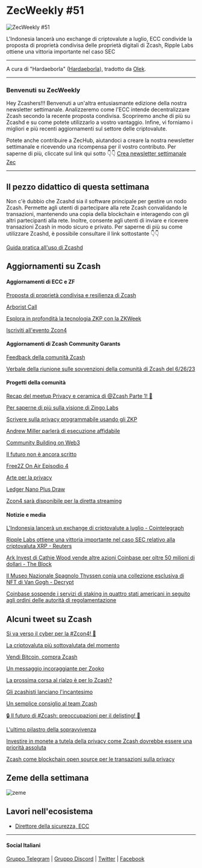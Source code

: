# ZecWeekly #51

![ZecWeekly #51](https://substackcdn.com/image/fetch/f_auto,q_auto:good,fl_progressive:steep/https%3A%2F%2Fsubstack-post-media.s3.amazonaws.com%2Fpublic%2Fimages%2Fdfcfdc84-5917-4b7a-916c-d81d21f55f3b_1280x720.png)

L'Indonesia lancerà uno exchange di criptovalute a luglio, ECC condivide la proposta di proprietà condivisa delle proprietà digitali di Zcash, Ripple Labs ottiene una vittoria importante nel caso SEC

---

A cura di "Hardaeborla" ([Hardaeborla](https://twitter.com/ayanlajaadebola)), tradotto da [Olek](https://twitter.com/an_Olek).

---

### Benvenuti su ZecWeekly

Hey Zcashers!!! Benvenuti a un'altra entusiasmante edizione della nostra newsletter settimanale. Analizzeremo come l'ECC intende decentralizzare Zcash secondo la recente proposta condivisa. Scopriremo anche di più su Zcashd e su come potete utilizzarlo a vostro vantaggio. Infine, vi forniamo i migliori e più recenti aggiornamenti sul settore delle criptovalute. 

Potete anche contribuire a ZecHub, aiutandoci a creare la nostra newsletter settimanale e ricevendo una ricompensa per il vostro contributo. Per saperne di più, cliccate sul link qui sotto 👇👇
[Crea newsletter settimanale Zec](https://wiki.zechub.xyz/ZecWeekly-newsletter)

---

## Il pezzo didattico di questa settimana

Non c'è dubbio che Zcashd sia il software principale per gestire un nodo Zcash. Permette agli utenti di partecipare alla rete Zcash convalidando le transazioni, mantenendo una copia della blockchain e interagendo con gli altri partecipanti alla rete. Inoltre, consente agli utenti di inviare e ricevere transazioni Zcash in modo sicuro e privato. Per saperne di più su come utilizzare Zcashd, è possibile consultare il link sottostante 👇👇

[Guida pratica all'uso di Zcashd](https://youtu.be/KNhd1KC0Bqk)

## Aggiornamenti su Zcash

#### Aggiornamenti di ECC e ZF

[Proposta di proprietà condivisa e resilienza di Zcash](https://twitter.com/ElectricCoinCo/status/1679572893305372679?t=ahuDAvyvppsBdg9Sj_Ra_A&s=19) 


[Arborist Call](https://twitter.com/zksquirrel/status/1679728791202004992?t=qWJOUA2osFzyTg4tgJQ7-Q&s=19) 

[Esplora in profondità la tecnologia ZKP con la ZKWeek](https://twitter.com/ZcashFoundation/status/1678445802581024769?t=otJIJIHYbDrTfxQW4xw5mA&s=19) 

[Iscriviti all'evento Zcon4](https://twitter.com/ZcashFoundation/status/1678445800643338262?t=iJ_BXfiXXUGhPyhknDXODA&s=19)



#### Aggiornamenti di Zcash Community Garants

[Feedback della comunità Zcash](https://twitter.com/bethinbrooklyn/status/1678834532580053010?t=pAo1dTHLhzyhGFzL0jJeTw&s=19) 

[Verbale della riunione sulle sovvenzioni della comunità di Zcash del 6/26/23](https://forum.zcashcommunity.com/t/zcash-community-grants-meeting-minutes-6-26-23/44994)



#### Progetti della comunità

[Recap del meetup Privacy e ceramica di @Zcash Parte 1! 🎨](https://twitter.com/mad_paiement/status/1679254991960432640?t=usNlDt8N6Y72R5OpXdhU0A&s=19) 

[Per saperne di più sulla visione di Zingo Labs](https://twitter.com/ZingoLabs/status/1679476199406354435?t=6wMw3wQQUAhO5RgPtylEWQ&s=19) 

[Scrivere sulla privacy programmabile usando gli ZKP](https://twitter.com/iansagstette/status/1679501805095460864?t=XneuP7lPj93wdsk9JrOv-Q&s=19) 

[Andrew Miller parlerà di esecuzione affidabile](https://twitter.com/CryptoLoungeExp/status/1679457237759062017?t=iYbOZRoZ0ONbJ33YA9611A&s=19) 

[Community Building on Web3](https://twitter.com/ZFAVClub/status/1679837468810436608?t=0y3Q-NaIxZjqA86mqFF7jw&s=19) 

[Il futuro non è ancora scritto](https://twitter.com/zcashesp/status/1679973008830615553?t=ACeK_LM3hw2_WRPU2vx4FQ&s=19) 

[Free2Z On Air Episodio 4](https://twitter.com/zcashesp/status/1679935041407729665?t=iAN2yHfgurftZG_IcZlHoA&s=19) 

[Arte per la privacy](https://twitter.com/andresmandolin/status/1678922478150643714?t=kMFaWXAvQYhaxQie-DejIQ&s=19) 


[Ledger Nano Plus Draw](https://twitter.com/zcashbrazil/status/1680319685856837632?t=yaCVp_SxOu6y9qUuFoE7aw&s=19) 

[Zcon4 sarà disponibile per la diretta streaming](https://twitter.com/ZFAVClub/status/1679943815786897410?t=JJZtbLswYR80UmvZEHJeJw&s=19)



#### Notizie e media

[L'Indonesia lancerà un exchange di criptovalute a luglio - Cointelegraph](https://www.google.com/amp/s/cointelegraph.com/news/crypto-indonesia-to-launch-crypto-exchange-in-july/amp) 

[Ripple Labs ottiene una vittoria importante nel caso SEC relativo alla criptovaluta XRP - Reuters](https://www.reuters.com/legal/us-judge-says-sec-lawsuit-vs-ripple-labs-can-proceed-trial-some-claims-2023-07-13/) 

[Ark Invest di Cathie Wood vende altre azioni Coinbase per oltre 50 milioni di dollari - The Block](https://www.theblock.co/post/239769/ark-invest-coinbase-sells-cathie-wood) 

[Il Museo Nazionale Spagnolo Thyssen conia una collezione esclusiva di NFT di Van Gogh - Decrypt](https://decrypt.co/148582/olyverse-and-thyssen-museum-bring-van-gogh-masterpiecemetaverse) 

[Coinbase sospende i servizi di staking in quattro stati americani in seguito agli ordini delle autorità di regolamentazione](https://cointelegraph.com/news/coinbase-pauses-staking-services-following-regulators-orders)



## Alcuni tweet su Zcash

[Si va verso il cyber per la #Zcon4! 🤖](https://twitter.com/ZFAVClub/status/1680287329796206592?t=xoFeJ0uq0Sh0YmU5jy9THg&s=19)

[La criptovaluta più sottovalutata del momento](https://twitter.com/ZcashRussia/status/1680201743462694912?t=J85LDLW_vuEhStDAuv-u2g&s=19) 

[Vendi Bitcoin, compra Zcash](https://twitter.com/ZforZcash/status/1680253017101041665?t=Zu48as0fU4DCdNlsmWKxUg&s=19) 

[Un messaggio incoraggiante per Zooko](https://twitter.com/zooko/status/1680013354142670848?t=CDMQXQwUjwY01IO9diaCXQ&s=19) 

[La prossima corsa al rialzo è per lo Zcash?](https://twitter.com/zkSnak3/status/1679813827209179137?t=kwMd5pqA-U6jwog7LDJhOg&s=19) 

[Gli zcashisti lanciano l'incantesimo](https://twitter.com/zksquirrel/status/1679154284833787905?t=XdYRlzD8_uRLDXflqPX1UA&s=19) 


[Un semplice consiglio al team Zcash](https://twitter.com/ErnieLune/status/1680261706956800004?t=Bsmj-Z-GQonqTXGyaH10YA&s=19) 

[🔒 Il futuro di #Zcash: preoccupazioni per il delisting! 💙](https://twitter.com/CryptoCharged/status/1679234179060453376?t=OVF6qs_7pE3tXDQ9cG7FbA&s=19) 

[L'ultimo pilastro della sopravvivenza](https://twitter.com/Zcashovich/status/1680213146357706753?t=-OUiikLJdD2IakkhGssJ1A&s=19) 

[Investire in monete a tutela della privacy come Zcash dovrebbe essere una priorità assoluta](https://twitter.com/XRPathologist/status/1680324367836938241?t=jvaeoHbj-ICp1ndB53aj4Q&s=19) 

[Zcash come blockchain open source per le transazioni sulla privacy](https://twitter.com/ModularCrypto/status/1679143590835159040?t=q0sGOqrRvYuRFoUq4s95Aw&s=19)


## Zeme della settimana

![zeme](https://substackcdn.com/image/fetch/f_auto,q_auto:good,fl_progressive:steep/https%3A%2F%2Fsubstack-post-media.s3.amazonaws.com%2Fpublic%2Fimages%2Fe810f687-27d4-4000-b8c8-f6c314c1aa27_1180x2048.jpeg) 

## Lavori nell'ecosistema

- [Direttore della sicurezza, ECC](https://apply.workable.com/electric-coin-company/j/E68A4C20E2/)

---

#### Social Italiani

[Gruppo Telegram](https://t.me/zcashita) | [Gruppo Discord](https://discord.com/channels/978714252934258779/1091806217359347802) | [Twitter](https://twitter.com/InsideZcash) | [Facebook](https://www.facebook.com/groups/zecitalia)